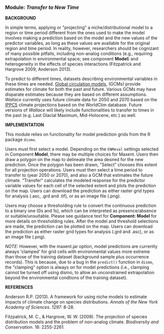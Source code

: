 ### **Module:** ***Transfer to New Time***

**BACKGROUND**  

In simple terms, applying or "projecting" a niche/distributional model to a region or time period different from the ones used to make the model involves making a prediction based on the model and the new values of the predictor variables, as long as these values are available for the original region and time period. In reality, however, researchers should be cognizant of many possible pitfalls, including non-analog conditions (e.g., requiring extrapolation in environmental space; see component **Model**) and heterogeneity in the effects of species interactions (Fitzpatrick and Hargrove 2009; Anderson 2013).

To predict to different times, datasets describing environmental variables in these times are needed. <a href="http://www.ipcc-data.org/guidelines/pages/gcm_guide.html" target="_blank">Global circulation models</a>, (GCMs) provide estimates for climate for both the past and future. Various GCMs may have disparate estimates because they are based on different assumptions. *Wallace* currently uses future climate data for 2050 and 2070 based on the <a href="http://cmip-pcmdi.llnl.gov/cmip5/" target="_blank">IPPC5</a> climate projections based on the WorldClim database. Future versions of *Wallace* will likely include functionalities to transfer to times in the past (e.g. Last Glacial Maximum, Mid-Holocene, etc.) as well.

**IMPLEMENTATION** 

This module relies on functionality for model prediction grids from the R package `dismo`.

Users must first select a model. Depending on the `ENMeval` settings selected in Component **Model**, there may be multiple choices for Maxent. Users then draw a polygon on the map to delineate the area desired for the new prediction. Once the polygon has been drawn, "Select" chooses this extent for all projection operations. Users must then select a time period to transfer to (year 2050 or 2070), and also a GCM that estimates the future climate. "Transfer" calculates the modeled response for the predictor variable values for each cell of the selected extent and plots the prediction on the map. Users can download the prediction as either raster grid types for analysis (.asc, .grd and .tif), or as an image file (.png).

Users may choose a thresholding rule to convert the continuous prediction to a binary one (0s and 1s), which can be interpreted as presence/absence or suitable/unsuitable. Please see guidance text for **Component: Model** for more details on thresholding rules. After the model and threshold selections are made, the prediction can be plotted on the map. Users can download the prediction as either raster grid types for analysis (.grd and .asc), or as an image file (.png).

*NOTE*: However, with the maxent.jar option, model predictions are currently always 'clamped' for grid cells with environmental values more extreme than those of the training dataset (background sample plus occurrence records). This is because, due to a bug in the `predict()` function in `dismo`, the "clamping" option is always on for model predictions (i.e., clamping cannot be turned off using dismo, to allow an unconstrained extrapolation beyond the environmental condtions of the training dataset). 

**REFERENCES**

Anderson R.P. (2013). A framework for using niche models to estimate impacts of climate change on species distributions. *Annals of the New York Academy of Sciences*. 1297: 8-28.

Fitzpatrick, M. C., & Hargrove, W. W. (2009). The projection of species distribution models and the problem of non-analog climate. *Biodiversity and Conservation*. 18: 2255-2261.

